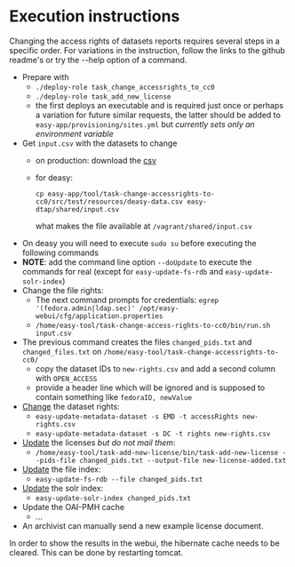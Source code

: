 Execution instructions
======================

Changing the access rights of datasets reports requires several steps in a specific order. For variations in the instruction, follow the links to the github readme's or try the --help option of a command.

* Prepare with
  * `./deploy-role task_change_accessrights_to_cc0`
  * `./deploy-role task_add_new_license`
  * the first deploys an executable and is required just once or perhaps a variation for future similar requests, the latter should be added to `easy-app/provisioning/sites.yml` but _currently sets only an environment variable_
* Get `input.csv` with the datasets to change
  * on production: download the [csv](https://media-api.atlassian.io/file/b23bdf31-fc96-40f1-9a6e-4768c69e44c5/binary?token=eyJhbGciOiJIUzI1NiJ9.eyJpc3MiOiIzNzRjNzA3Zi0yZWIzLTRmMTYtYmE0Ny04OTYwYmVjZDJlNmQiLCJhY2Nlc3MiOnsidXJuOmZpbGVzdG9yZTpmaWxlOmIyM2JkZjMxLWZjOTYtNDBmMS05YTZlLTQ3NjhjNjllNDRjNSI6WyJyZWFkIl19LCJleHAiOjE0ODA0MTE0MTMsIm5iZiI6MTQ4MDQxMDc1M30.Cdhyul8zSD6Xr-8eG85m-yAQ4jzG5DfoFjYkKnKTuPA&client=374c707f-2eb3-4f16-ba47-8960becd2e6d&name=Synthegra+omzetten+CC0.csv)
  * for deasy:
   
        cp easy-app/tool/task-change-accessrights-to-cc0/src/test/resources/deasy-data.csv easy-dtap/shared/input.csv
   
    what makes the file available at `/vagrant/shared/input.csv`
* On deasy you will need to execute `sudo su` before executing the following commands
* **NOTE**: add the command line option `--doUpdate` to execute the commands for real (except for `easy-update-fs-rdb` and `easy-update-solr-index`)
* Change the file rights:
  * The next command prompts for credentials: `egrep '(fedora.admin|ldap.sec)' /opt/easy-webui/cfg/application.properties` 
  * `/home/easy-tool/task-change-access-rights-to-cc0/bin/run.sh input.csv`
* The previous command creates the files `changed_pids.txt` and `changed_files.txt` on `/home/easy-tool/task-change-accessrights-to-cc0/`
  * copy the dataset IDs to `new-rights.csv` and add a second column with `OPEN_ACCESS`
  * provide a header line which will be ignored and is supposed to contain something like `fedoraID, newValue` 
* [Change](https://github.com/DANS-KNAW/easy-update-metadata-dataset#readme) the dataset rights:
  * `easy-update-metadata-dataset -s EMD -t accessRights new-rights.csv`
  * `easy-update-metadata-dataset -s DC -t rights new-rights.csv`
* [Update](https://github.com/DANS-KNAW/easy-app/blob/c28b3e6556cea014650f8a9fdeacbbc2a6df23fc/tool/task-add-new-license#readme) the licenses _but do not mail them_:
  * `/home/easy-tool/task-add-new-license/bin/task-add-new-license --pids-file changed_pids.txt --output-file new-license-added.txt`
* [Update](https://github.com/DANS-KNAW/easy-update-fs-rdb#readme) the file index:
  * `easy-update-fs-rdb --file changed_pids.txt`
* [Update](https://github.com/DANS-KNAW/easy-update-solr-index#readme) the solr index: 
  * `easy-update-solr-index changed_pids.txt`
* Update the OAI-PMH cache
  * ...
* An archivist can manually send a new example license document.

In order to show the results in the webui, the hibernate cache needs to be cleared. This can be done by restarting tomcat.
